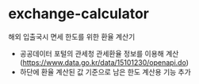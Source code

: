 # exchange-calculator

해외 입출국시 면세 한도를 위한 환율 계산기

- 공공데이터 포털의 관세청 관세환율 정보를 이용해 계산(https://www.data.go.kr/data/15101230/openapi.do)
- 하단에 환율 계산된 값 기준으로 남은 한도 계산용 기능 추가
